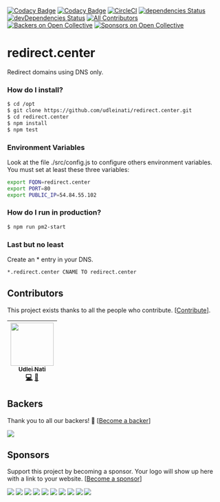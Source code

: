 [![Codacy Badge](https://api.codacy.com/project/badge/Grade/abc13f71309e44cab6779b079ca2e5e0)](https://www.codacy.com/app/udlei/redirect.center?utm_source=github.com&amp;utm_medium=referral&amp;utm_content=udleinati/redirect.center&amp;utm_campaign=Badge_Grade) [![Codacy Badge](https://api.codacy.com/project/badge/Coverage/abc13f71309e44cab6779b079ca2e5e0)](https://www.codacy.com/app/udlei/redirect.center?utm_source=github.com&utm_medium=referral&utm_content=udleinati/redirect.center&utm_campaign=Badge_Coverage) [![CircleCI](https://circleci.com/gh/udleinati/redirect.center.svg?style=svg)](https://circleci.com/gh/udleinati/redirect.center) [![dependencies Status](https://david-dm.org/udleinati/redirect.center/status.svg)](https://david-dm.org/udleinati/redirect.center) [![devDependencies Status](https://david-dm.org/udleinati/redirect.center/dev-status.svg)](https://david-dm.org/udleinati/redirect.center?type=dev)
[![All Contributors](https://img.shields.io/badge/all_contributors-1-orange.svg?style=flat-square)](#contributors)
[![Backers on Open Collective](https://opencollective.com/redirectcenter/backers/badge.svg)](#backers)
 [![Sponsors on Open Collective](https://opencollective.com/redirectcenter/sponsors/badge.svg)](#sponsors) 

# redirect.center
Redirect domains using DNS only.

### How do I install?

```sh
$ cd /opt
$ git clone https://github.com/udleinati/redirect.center.git
$ cd redirect.center
$ npm install
$ npm test
```

### Environment Variables
Look at the file ./src/config.js to configure others environment variables.
You must set at least these three variables:

```sh
export FQDN=redirect.center
export PORT=80
export PUBLIC_IP=54.84.55.102
```

### How do I run in production?

```sh
$ npm run pm2-start
```

### Last but no least
Create an * entry in your DNS.

```sh
*.redirect.center CNAME TO redirect.center
```

## Contributors

This project exists thanks to all the people who contribute. [[Contribute](CONTRIBUTING.md)].

<!-- ALL-CONTRIBUTORS-LIST:START - Do not remove or modify this section -->
<!-- prettier-ignore -->
| [<img src="https://avatars0.githubusercontent.com/u/302277?v=4" width="100px;"/><br /><sub><b>Udlei Nati</b></sub>](https://github.com/udleinati)<br />[💻](https://github.com/udleinati/redirect.center/commits?author=udleinati "Code") [📖](https://github.com/udleinati/redirect.center/commits?author=udleinati "Documentation") |
| :---: |
<!-- ALL-CONTRIBUTORS-LIST:END -->


## Backers

Thank you to all our backers! 🙏 [[Become a backer](https://opencollective.com/redirectcenter#backer)]

<a href="https://opencollective.com/redirectcenter#backers" target="_blank"><img src="https://opencollective.com/redirectcenter/backers.svg?width=890"></a>


## Sponsors

Support this project by becoming a sponsor. Your logo will show up here with a link to your website. [[Become a sponsor](https://opencollective.com/redirectcenter#sponsor)]

<a href="https://opencollective.com/redirectcenter/sponsor/0/website" target="_blank"><img src="https://opencollective.com/redirectcenter/sponsor/0/avatar.svg"></a>
<a href="https://opencollective.com/redirectcenter/sponsor/1/website" target="_blank"><img src="https://opencollective.com/redirectcenter/sponsor/1/avatar.svg"></a>
<a href="https://opencollective.com/redirectcenter/sponsor/2/website" target="_blank"><img src="https://opencollective.com/redirectcenter/sponsor/2/avatar.svg"></a>
<a href="https://opencollective.com/redirectcenter/sponsor/3/website" target="_blank"><img src="https://opencollective.com/redirectcenter/sponsor/3/avatar.svg"></a>
<a href="https://opencollective.com/redirectcenter/sponsor/4/website" target="_blank"><img src="https://opencollective.com/redirectcenter/sponsor/4/avatar.svg"></a>
<a href="https://opencollective.com/redirectcenter/sponsor/5/website" target="_blank"><img src="https://opencollective.com/redirectcenter/sponsor/5/avatar.svg"></a>
<a href="https://opencollective.com/redirectcenter/sponsor/6/website" target="_blank"><img src="https://opencollective.com/redirectcenter/sponsor/6/avatar.svg"></a>
<a href="https://opencollective.com/redirectcenter/sponsor/7/website" target="_blank"><img src="https://opencollective.com/redirectcenter/sponsor/7/avatar.svg"></a>
<a href="https://opencollective.com/redirectcenter/sponsor/8/website" target="_blank"><img src="https://opencollective.com/redirectcenter/sponsor/8/avatar.svg"></a>
<a href="https://opencollective.com/redirectcenter/sponsor/9/website" target="_blank"><img src="https://opencollective.com/redirectcenter/sponsor/9/avatar.svg"></a>


